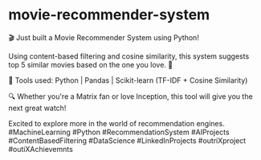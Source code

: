 # movie-recommender-system
🎬 Just built a Movie Recommender System using Python!

Using content-based filtering and cosine similarity, this system suggests top 5 similar movies based on the one you love. 🚀

📌 Tools used:
Python | Pandas | Scikit-learn (TF-IDF + Cosine Similarity)

🔍 Whether you're a Matrix fan or love Inception, this tool will give you the next great watch!

Excited to explore more in the world of recommendation engines.
#MachineLearning #Python #RecommendationSystem #AIProjects #ContentBasedFiltering #DataScience #LinkedInProjects #outriXproject #outiXAchievemnts 
